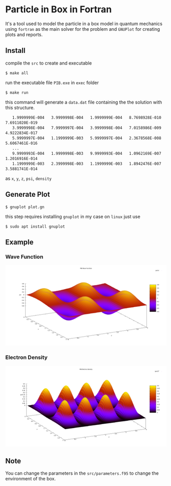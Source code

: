 # Particle in Box in Fortran
It's a tool used to model the particle in a box model in quantum mechanics using `fortran` as the main solver for the problem and `GNUPlot` for creating plots and reports.

## Install
compile the `src` to create and executable
```
$ make all
```
run the executable file `PIB.exe` in `exec` folder
```
$ make run
```
this command will generate a `data.dat` file containing the the solution with this structure.
```
   1.9999999E-004   3.9999998E-004   1.9999999E-004   8.7698928E-010   7.6911020E-019
   3.9999998E-004   7.9999997E-004   3.9999998E-004   7.0158986E-009   4.9222834E-017
   5.9999997E-004   1.1999999E-003   5.9999997E-004   2.3678568E-008   5.6067461E-016
   ...
   9.9999993E-004   1.9999998E-003   9.9999993E-004   1.0962169E-007   1.2016916E-014
   1.1999999E-003   2.3999998E-003   1.1999999E-003   1.8942476E-007   3.5881741E-014
```

as `x`, `y`, `z`, `psi`, `density`

## Generate Plot
```
$ gnuplot plot.gn
```
this step requires installing `gnuplot` in my case on `linux` just use 
```
$ sudo apt install gnuplot
```

## Example
### Wave Function
![Example Plot Wave Function](PIB_wave_function.png)

### Electron Density
![Example Plot Electron Density](PIB_electron_density.png)


## Note
You can change the parameters in the `src/parameters.f95` to change the environment of the box.
